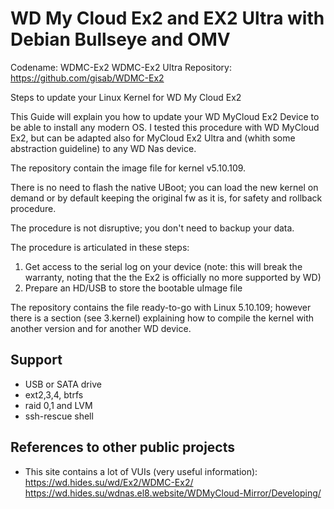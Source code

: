 # WD My Cloud Ex2 and EX2 Ultra with Debian Bullseye and OMV

Codename: WDMC-Ex2 WDMC-Ex2 Ultra
Repository: https://github.com/gisab/WDMC-Ex2

Steps to update your Linux Kernel for WD My Cloud Ex2

This Guide will explain you how to update your WD MyCloud Ex2 Device to be able to install any modern OS.
I tested this procedure with WD MyCloud Ex2, but can be adapted also for MyCloud Ex2 Ultra and (whith some abstraction guideline) to any WD Nas device.

The repository contain the image file for kernel v5.10.109.

There is no need to flash the native UBoot; you can load the new kernel on demand or by default keeping the original fw as it is, for safety and rollback procedure.

The procedure is not disruptive; you don't need to backup your data.

The procedure is articulated in these steps:
1.  Get access to the serial log on your device (note: this will break the warranty, noting that the the Ex2 is officially no more supported by WD)
2.  Prepare an HD/USB to store the bootable uImage file

The repository contains the file ready-to-go with Linux 5.10.109; however there is a section (see 3.kernel) explaining how to compile the kernel with another version and for another WD device.

## Support
+ USB or SATA drive 
+ ext2,3,4, btrfs
+ raid 0,1 and LVM
+ ssh-rescue shell

## References to other public projects
+ This site contains a lot of VUIs (very useful information): 
  https://wd.hides.su/wd/Ex2/WDMC-Ex2/
  https://wd.hides.su/wdnas.el8.website/WDMyCloud-Mirror/Developing/
